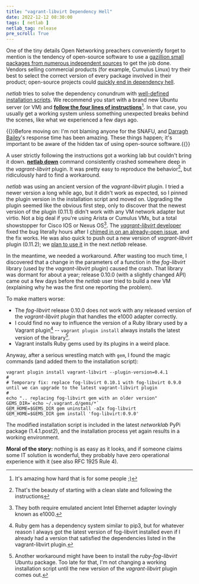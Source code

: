 ```yaml
---
title: "vagrant-libvirt Dependency Hell"
date: 2022-12-12 08:30:00
tags: [ netlab ]
netlab_tag: release
pre_scroll: True
---
```

One of the tiny details Open Networking preachers conveniently forget to mention is the tendency of open-source software to use a [gazillion small packages from numerous independent sources](https://xkcd.com/2347/) to get the job done. Vendors selling commercial products (for example, Cumulus Linux) try their best to select the correct version of every package involved in their product; open-source projects could [quickly end in dependency hell](https://xkcd.com/1579/).

*netlab* tries to solve the dependency conundrum with [well-defined installation scripts](https://netlab.tools/netlab/install/). We recommend you start with a brand new Ubuntu server (or VM) and **[follow the four lines of instructions](https://netlab.tools/install/ubuntu-vm/#manual-virtual-machine-provisioning)**[^FI]. In that case, you usually get a working system unless something unexpected breaks behind the scenes, like what we experienced a few days ago.

[^FI]: It's amazing how hard that is for some people ;)
<!--more-->
{{<note>}}Before moving on: I'm not blaming anyone for the SNAFU, and [Darragh Bailey](https://github.com/electrofelix)'s response time has been amazing. These things happen; it's important to be aware of the hidden tax of using open-source software.{{</note>}}

A user strictly following the instructions got a working lab but couldn't bring it down. **[netlab down](https://netlab.tools/netlab/down/)** command consistently crashed somewhere deep in the *vagrant-libvirt* plugin. It was pretty easy to reproduce the behavior[^CS], but ridiculously hard to find a workaround.

[^CS]: That's the beauty of starting with a clean slate and following the instructions

*netlab* was using an ancient version of the *vagrant-libvirt* plugin. I tried a newer version a long while ago, but it didn't work as expected, so I pinned the plugin version in the installation script and moved on. Upgrading the plugin seemed like the obvious first step, only to discover that the newest version of the plugin (0.11.1) didn't work with any VM network adapter but virtio. Not a big deal if you're using Arista or Cumulus VMs, but a total showstopper for Cisco IOS or Nexus OS[^e1k]. The [*vagrant-libvirt* developer](https://github.com/electrofelix) fixed the bug literally hours after I [chimed in on an already-open issue](https://github.com/vagrant-libvirt/vagrant-libvirt/issues/1688), and the fix works. He was also quick to push out a new version of *vagrant-libvirt* plugin (0.11.2); we [plan to use it](https://github.com/ipspace/netlab/issues/667) in the next _netlab_ release.

[^e1k]: They both require emulated ancient Intel Ethernet adapter lovingly known as e1000.

In the meantime, we needed a workaround. After wasting too much time, I discovered that a change in the parameters of a function in the *fog-libvirt* library (used by the *vagrant-libvirt* plugin) caused the crash. That library was dormant for about a year; release 0.10.0 (with a slightly changed API) came out a few days before the *netlab* user tried to build a new VM (explaining why he was the first one reporting the problem). 

To make matters worse:

* The *fog-libvirt* release 0.10.0 does not work with any released version of the *vagrant-libvirt* plugin that handles the e1000 adapter correctly.
* I could find no way to influence the version of a Ruby library used by a Vagrant plugin[^RD] -- `vagrant plugin install` always installs the latest version of the library[^SG].
* Vagrant installs Ruby gems used by its plugins in a weird place.

[^SG]: Another workaround might have been to install the *‌ruby-fog-libvirt* Ubuntu package. Too late for that, I'm not changing a working installation script until the new version of the *vagrant-libvirt* plugin comes out.

Anyway, after a serious wrestling match with `gem`, I found the magic commands (and added them to the installation script):

```
vagrant plugin install vagrant-libvirt --plugin-version=0.4.1
#
# Temporary fix: replace fog-libvirt 0.10.1 with fog-libvirt 0.9.0 until we can upgrade to the latest vagrant-libvirt plugin
#
echo ".. replacing fog-libvirt gem with an older version"
GEMS_DIR=`echo ~/.vagrant.d/gems/*`
GEM_HOME=$GEMS_DIR gem uninstall -aIx fog-libvirt
GEM_HOME=$GEMS_DIR gem install 'fog-libvirt:0.9.0'
```

The modified installation script is included in the latest *networklab* PyPi package (1.4.1.post2), and the installation process yet again results in a working environment.

**Moral of the story:** nothing is as easy as it looks, and if someone claims some IT solution is wonderful, they probably have zero operational experience with it (see also RFC 1925 Rule 4).

[^RD]: Ruby gem has a dependency system similar to pip3, but for whatever reason I always got the latest version of fog-libvirt installed even if I already had a version that satisfied the dependencies listed in the vagrant-libvirt plugin.
